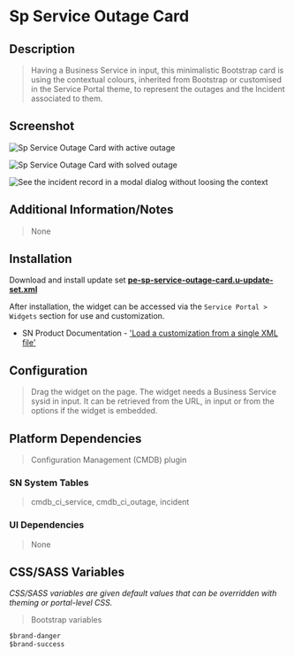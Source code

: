 # Sp Service Outage Card

## Description

> Having a Business Service in input, this minimalistic Bootstrap card is using the contextual colours, inherited from Bootstrap or customised in the Service Portal theme, to represent the outages and the Incident associated to them.

## Screenshot

![Sp Service Outage Card with active outage](https://raw.githubusercontent.com/platform-experience/serviceportal-widget-library/master/src/pe-sp-service-outage-card/images/pe-sp-service-outage-card-01.png)

![Sp Service Outage Card with solved outage](https://raw.githubusercontent.com/platform-experience/serviceportal-widget-library/master/src/pe-sp-service-outage-card/images/pe-sp-service-outage-card-02.png)

![See the incident record in a modal dialog without loosing the context](https://raw.githubusercontent.com/platform-experience/serviceportal-widget-library/master/src/pe-sp-service-outage-card/images/pe-sp-service-outage-card-03.png)

## Additional Information/Notes

> None

## Installation

Download and install update set **[pe-sp-service-outage-card.u-update-set.xml](https://github.com/platform-experience/serviceportal-widget-library/blob/master/src/pe-sp-service-outage-card/pe-sp-service-outage-card.u-update-set.xml)**

After installation, the widget can be accessed via the `Service Portal > Widgets` section for use and customization.

* SN Product Documentation - ['Load a customization from a single XML file'](https://docs.servicenow.com/bundle/kingston-application-development/page/build/system-update-sets/task/t_SaveAnUpdateSetAsAnXMLFile.html)

## Configuration

> Drag the widget on the page. The widget needs a Business Service sysid in input. It can be retrieved from the URL, in input or from the options if the widget is embedded.

## Platform Dependencies

> Configuration Management (CMDB) plugin

### SN System Tables

> cmdb_ci_service, cmdb_ci_outage, incident

### UI Dependencies

> None

## CSS/SASS Variables

_CSS/SASS variables are given default values that can be overridden with theming or portal-level CSS._

> Bootstrap variables

``` sass
$brand-danger
$brand-success
```
